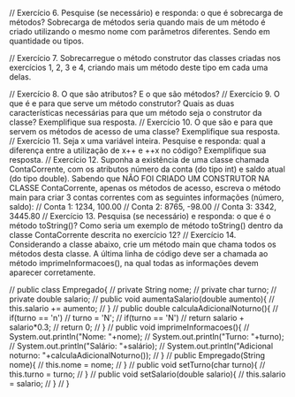 // Exercício 6. Pesquise (se necessário) e responda: o que é sobrecarga de métodos? 
Sobrecarga de métodos seria quando mais de um método é criado utilizando o 
mesmo nome com parâmetros diferentes. Sendo em quantidade ou tipos. 


// Exercício 7. Sobrecarregue o método construtor das classes criadas nos 
exercícios 1, 2, 3 e 4, criando mais um método deste tipo em cada uma delas.




// Exercício 8. O que são atributos? E o que são métodos?
// Exercício 9. O  que  é  e  para  que  serve um  método construtor? Quais  as  duas características necessárias para que um método seja o construtor da classe? Exemplifique sua resposta.
// Exercício 10. O que são e para que servem os métodos de acesso de uma classe? Exemplifique sua resposta.
// Exercício 11.  Seja x  uma variável inteira. Pesquise e responda: qual a diferença entre a utilização de x++  e ++x  no código? Exemplifique sua resposta.
// Exercício 12. Suponha  a  existência  de  uma  classe  chamada  ContaCorrente,  com  os  atributos número  da  conta  (do  tipo  int) e  saldo  atual  (do  tipo  double).  Sabendo  que  NÃO  FOI  CRIADO  UM CONSTRUTOR NA CLASSE ContaCorrente, apenas os métodos de acesso, escreva o método main para criar 3 contas correntes com as seguintes informações (número, saldo):
// Conta 1: 1234, 100.00
// Conta 2: 8765, -98.00
// Conta 3: 3342, 3445.80
// Exercício 13. Pesquisa (se necessário) e responda: o que é o método toString()? Como seria um exemplo de método toString()  dentro da classe ContaCorrente  descrita no exercício 12?
// Exercício 14. Considerando a classe abaixo, crie um método  main  que chama todos os métodos desta classe. A última linha de código deve ser a chamada ao método imprimeInformacoes(), na qual todas as informações devem aparecer corretamente.

// public class Empregado{
//    private String nome;
//    private char turno;
//    private double salario;
//    public void aumentaSalario(double aumento){
//       this.salario += aumento;
//    }
//    public double calculaAdicionalNoturno(){
//       if(turno == 'n')
//          turno = 'N';
//       if(turno == 'N')
//          return salario + salario*0.3;
//       return 0;
//    }
//    public void imprimeInformacoes(){
//       System.out.println("Nome: "+nome);
//       System.out.println("Turno: "+turno);
//       System.out.println("Salário: "+salário);
//       System.out.println("Adicional noturno: "+calculaAdicionalNoturno());
//    }
//    public Empregado(String nome){
//       this.nome = nome;
//    }
//    public void setTurno(char turno){
//       this.turno = turno;
//    }
//    public void setSalario(double salario){
//       this.salario = salario;
//    }
// }
